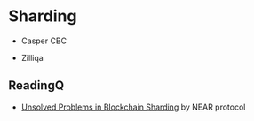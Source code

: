 # Sharding

* Casper CBC

* Zilliqa

## ReadingQ

* [Unsolved Problems in Blockchain Sharding](https://medium.com/nearprotocol/unsolved-problems-in-blockchain-sharding-2327d6517f43) by NEAR protocol
